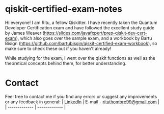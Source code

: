 # qiskit-certified-exam-notes
Hi everyone! I am Ritu, a fellow Qiskitter. I have recently taken the Quantum Developer Certification exam and have followed the excellent study guide by James Weaver (https://slides.com/javafxpert/prep-qiskit-dev-cert-exam), which also goes over the sample exam, and a workbook by Bartu Bisign (https://github.com/bartubisgin/qiskit-certified-exam-workbook), so make sure to check these out if you haven't already!

While studying for the exam, I went over the qiskit functions as well as the theoretical concepts behind them, for better understanding. 

# Contact
Feel free to contact me if you find any errors or suggest any improvements or any feedback in general:
| [LinkedIn](https://www.linkedin.com/in/ritu-thombre/)  | E-mail - rituthombre99@gmail.com |
| ------------- | ------------- |
